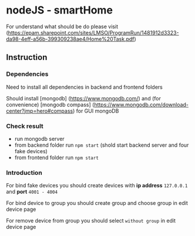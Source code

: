 # nodeJS - smartHome

For understand what should be do please visit 
(https://epam.sharepoint.com/sites/LMSO/ProgramRun/1481912d3323-da98-4eff-a56b-399309238ae4/Home%20Task.pdf)

## Instruction
### Dependencies
Need to install all dependencies in backend and frontend folders

Should install [mongodb] (https://www.mongodb.com/) and (for convenience) [mongodb compass] (https://www.mongodb.com/download-center?jmp=hero#compass) for GUI mongoDB

### Check result
* run mongodb server
* from backend folder run `npm start` (shold start backend server and four fake devices)
* from frontend folder run `npm start`


### Introduction
For bind fake devices you should create devices with **ip address** `127.0.0.1` and **port** `4001 - 4004`

For bind device to group you should create group and choose group in edit device page

For remove device from group you should select `without group` in edit device page
